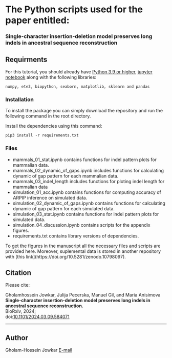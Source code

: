 # The Python scripts used for the paper entitled:
### Single-character insertion-deletion model preserves long indels in ancestral sequence reconstruction

## Requirments
For this tutorial, you should already have [Python 3.9 or higher](https://realpython.com/installing-python/), [jupyter notebook](https://jupyter.org/install) along with the following libraries:

```numpy, ete3, biopython, seaborn, matplotlib, sklearn and pandas```

### Installation

To install the package you can simply download the repository and run the following command in the root directory.

Install the dependencies using this command:

```console
pip3 install -r requirements.txt
```

### Files

<ul>
	<li> mammals_01_stat.ipynb contains functions for indel pattern plots for mammalian data.</li>
	<li> mammals_02_dynamic_of_gaps.ipynb includes functions for calculating dynamic of gap pattern for each mammalian data.</li>
	<li> mammals_03_indel_length includes functions for ploting indel length for mammalian data</li>
	<li> simulation_01_acc.ipynb contains functions for computing accuracy of ARPIP inference on simulated data.</li>
	<li> simulation_02_dynamic_of_gaps.ipynb contains functions for calculating dynamic of gap pattern for each simulated data. </li>
	<li> simulation_03_stat.ipynb contains functions for indel pattern plots for simulated data.</li>
	<li> simulation_04_discussion.ipynb contains scripts for the appendix figures.</li>
	<li> requirements.txt contains library versions of dependencies.</li>

</ul>
To get the figures in the manuscript all the necessary files and scripts are provided here.
Moreover, suplemental data is stored in another repository with [this link](https://doi.org/10.5281/zenodo.10798097). 

## Citation

Please cite:

Gholamhossein Jowkar, Julija Pecerska, Manuel Gil, and Maria Anisimova  
**Single-character insertion-deletion model preserves long indels in ancestral sequence reconstruction.**  
BioRxiv, 2024;  
doi:[10.1101/2024.03.09.584071](https://doi.org/10.1101/2024.03.09.584071)

---
## Author

Gholam-Hossein Jowkar [E-mail](jowk@zhaw.ch)